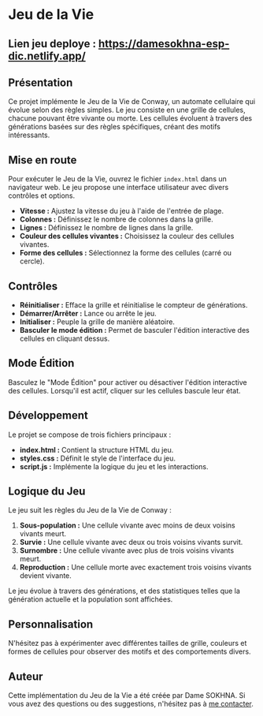 # Jeu de la Vie 
## Lien jeu deploye : https://damesokhna-esp-dic.netlify.app/
## Présentation

Ce projet implémente le Jeu de la Vie de Conway, un automate cellulaire qui évolue selon des règles simples. Le jeu consiste en une grille de cellules, chacune pouvant être vivante ou morte. Les cellules évoluent à travers des générations basées sur des règles spécifiques, créant des motifs intéressants.

## Mise en route

Pour exécuter le Jeu de la Vie, ouvrez le fichier `index.html` dans un navigateur web. Le jeu propose une interface utilisateur avec divers contrôles et options.

- **Vitesse :** Ajustez la vitesse du jeu à l'aide de l'entrée de plage.
- **Colonnes :** Définissez le nombre de colonnes dans la grille.
- **Lignes :** Définissez le nombre de lignes dans la grille.
- **Couleur des cellules vivantes :** Choisissez la couleur des cellules vivantes.
- **Forme des cellules :** Sélectionnez la forme des cellules (carré ou cercle).

## Contrôles

- **Réinitialiser :** Efface la grille et réinitialise le compteur de générations.
- **Démarrer/Arrêter :** Lance ou arrête le jeu.
- **Initialiser :** Peuple la grille de manière aléatoire.
- **Basculer le mode édition :** Permet de basculer l'édition interactive des cellules en cliquant dessus.

## Mode Édition

Basculez le "Mode Édition" pour activer ou désactiver l'édition interactive des cellules. Lorsqu'il est actif, cliquer sur les cellules bascule leur état.

## Développement

Le projet se compose de trois fichiers principaux :

- **index.html :** Contient la structure HTML du jeu.
- **styles.css :** Définit le style de l'interface du jeu.
- **script.js :** Implémente la logique du jeu et les interactions.

## Logique du Jeu

Le jeu suit les règles du Jeu de la Vie de Conway :

1. **Sous-population :** Une cellule vivante avec moins de deux voisins vivants meurt.
2. **Survie :** Une cellule vivante avec deux ou trois voisins vivants survit.
3. **Surnombre :** Une cellule vivante avec plus de trois voisins vivants meurt.
4. **Reproduction :** Une cellule morte avec exactement trois voisins vivants devient vivante.

Le jeu évolue à travers des générations, et des statistiques telles que la génération actuelle et la population sont affichées.

## Personnalisation

N'hésitez pas à expérimenter avec différentes tailles de grille, couleurs et formes de cellules pour observer des motifs et des comportements divers.

## Auteur

Cette implémentation du Jeu de la Vie a été créée par Dame SOKHNA. Si vous avez des questions ou des suggestions, n'hésitez pas à [me contacter](damesokhna@esp.sn).
